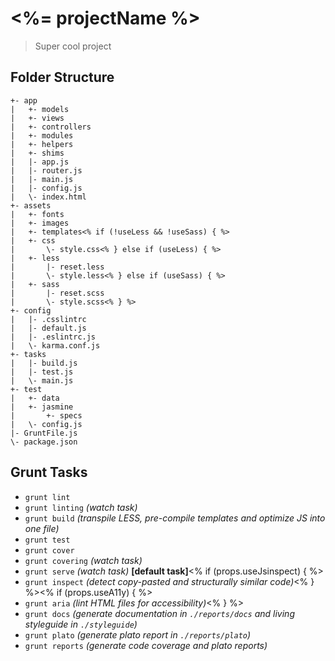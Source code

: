 <%= projectName %>
==================
> Super cool project

Folder Structure
----------------
    +- app
    |   +- models
    |   +- views
    |   +- controllers
    |   +- modules
    |   +- helpers
    |   +- shims
    |   |- app.js
    |   |- router.js
    |   |- main.js
    |   |- config.js
    |   \- index.html
    +- assets
    |   +- fonts
    |   +- images
    |   +- templates<% if (!useLess && !useSass) { %>
    |   +- css
    |       \- style.css<% } else if (useLess) { %>
    |   +- less
    |       |- reset.less
    |       \- style.less<% } else if (useSass) { %>
    |   +- sass
    |       |- reset.scss
    |       \- style.scss<% } %>
    +- config
    |   |- .csslintrc
    |   |- default.js
    |   |- .eslintrc.js
    |   \- karma.conf.js
    +- tasks
    |   |- build.js
    |   |- test.js
    |   \- main.js
    +- test
    |   +- data
    |   +- jasmine
    |       +- specs
    |   \- config.js
    |- GruntFile.js
    \- package.json

Grunt Tasks
-----------
- `grunt lint`
- `grunt linting`   _(watch task)_
- `grunt build`     _(transpile LESS, pre-compile templates and optimize JS into one file)_
- `grunt test`
- `grunt cover`
- `grunt covering`  _(watch task)_
- `grunt serve`     _(watch task)_ **[default task]**<% if (props.useJsinspect) { %>
- `grunt inspect`   _(detect copy-pasted and structurally similar code)_<% } %><% if (props.useA11y) { %>
- `grunt aria`      _(lint HTML files for accessibility)_<% } %>
- `grunt docs`      _(generate documentation in `./reports/docs` and living styleguide in `./styleguide`)_
- `grunt plato`     _(generate plato report in `./reports/plato`)_
- `grunt reports`   _(generate code coverage and plato reports)_

